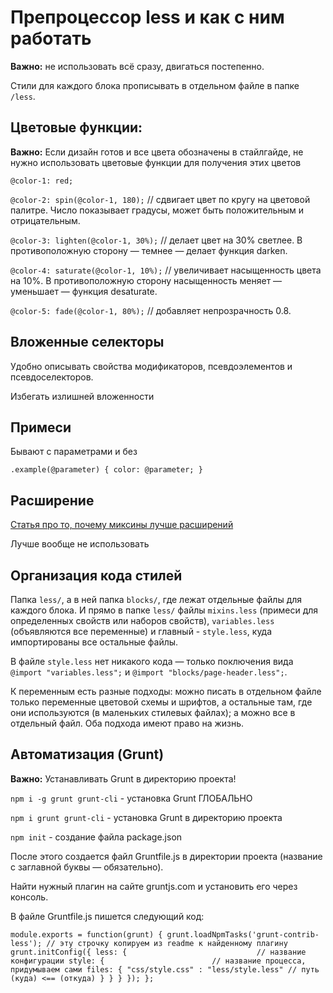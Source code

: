 # Препроцессор less и как с ним работать</h1>

**Важно:** не использовать всё сразу, двигаться постепенно.

Стили для каждого блока прописывать в отдельном файле в папке `/less`.

## Цветовые функции:

**Важно:** Если дизайн готов и все цвета обозначены в стайлгайде, не нужно использовать цветовые функции для получения этих цветов

`@color-1: red;`

`@color-2: spin(@color-1, 180);` // сдвигает цвет по кругу на цветовой палитре. Число показывает градусы, может быть положительным и отрицательным.

`@color-3: lighten(@color-1, 30%);` // делает цвет на 30% светлее. В противоположную сторону — темнее — делает функция darken.

`@color-4: saturate(@color-1, 10%);` // увеличивает насыщенность цвета на 10%. В противоположную сторону насыщенность меняет — уменьшает — функция desaturate.

`@color-5: fade(@color-1, 80%);` // добавляет непрозрачность 0.8.

## Вложенные селекторы

Удобно описывать свойства модификаторов, псевдоэлементов и псевдоселекторов.

Избегать излишней вложенности

## Примеси

Бывают с параметрами и без

`.example(@parameter) {
	color: @parameter;
}`

## Расширение

[Статья про то, почему миксины лучше расширений](https://csswizardry.com/2016/02/mixins-better-for-performance/)

Лучше вообще не использовать

## Организация кода стилей

Папка `less/`, а в ней папка `blocks/`, где лежат отдельные файлы для каждого блока. И прямо в папке `less/` файлы `mixins.less` (примеси для определенных свойств или наборов свойств), `variables.less` (объявляются все переменные) и главный - `style.less`, куда импортированы все остальные файлы.

В файле `style.less` нет никакого кода — только поключения вида `@import "variables.less";` и `@import "blocks/page-header.less";`.

К переменным есть разные подходы: можно писать в отдельном файле только переменные цветовой схемы и шрифтов, а остальные там, где они используются (в маленьких стилевых файлах); а можно все в отдельный файл. Оба подхода имеют право на жизнь.

## Автоматизация (Grunt)

**Важно:** Устанавливать Grunt в директорию проекта!

`npm i -g grunt grunt-cli` - установка Grunt ГЛОБАЛЬНО 

`npm i grunt grunt-cli` - установка Grunt в директорию проекта

`npm init` - создание файла package.json

После этого создается файл Gruntfile.js в директории проекта (название с заглавной буквы — обязательно).

Найти нужный плагин на сайте gruntjs.com и установить его через консоль.

В файле Gruntfile.js пишется следующий код:

`module.exports = function(grunt) {
	grunt.loadNpmTasks('grunt-contrib-less'); // эту строчку копируем из readme к найденному плагину
	grunt.initConfig({
		less: { 							// название конфигурации
			style: {						// название процесса, придумываем сами
				files: {
					"css/style.css" : "less/style.less" // путь (куда) <== (откуда)
 				}
			}
		}
	});
};`




